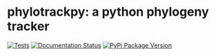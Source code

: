 # phylotrackpy: a python phylogeny tracker

[![Tests](https://github.com/emilydolson/python-phylogeny-tracker/actions/workflows/test.yml/badge.svg)](https://github.com/emilydolson/python-phylogeny-tracker/actions/workflows/test.yml)
[![Documentation Status](https://readthedocs.org/projects/python-phylogeny-tracker/badge/?version=latest)](https://python-phylogeny-tracker.readthedocs.io/en/latest/?badge=latest)
[![PyPi Package Version](https://img.shields.io/pypi/v/interval-search.svg)](https://pypi.python.org/pypi/interval-search)
